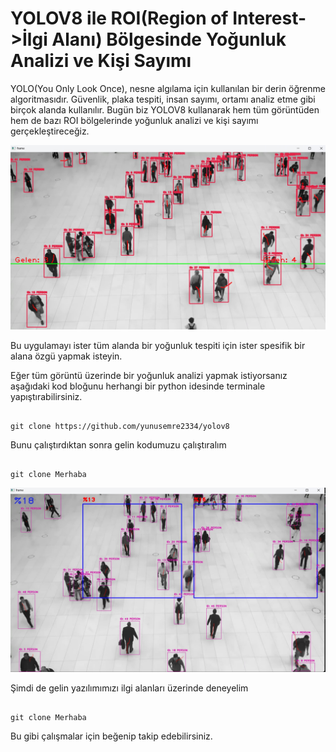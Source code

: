 # YOLOV8 ile ROI(Region of Interest->İlgi Alanı) Bölgesinde Yoğunluk Analizi ve Kişi Sayımı
YOLO(You Only Look Once), nesne algılama için kullanılan bir derin öğrenme algoritmasıdır. Güvenlik, plaka tespiti, insan sayımı, ortamı analiz etme gibi birçok alanda kullanılır. Bugün biz YOLOV8 kullanarak hem tüm görüntüden hem de bazı ROI bölgelerinde yoğunluk analizi ve kişi sayımı gerçekleştireceğiz.


<img src="./resimler/resim6.jpeg" alt="Yolov8 ile Yoğunluk Analizi" width="1280">

Bu uygulamayı ister tüm alanda bir yoğunluk tespiti için ister spesifik bir alana özgü yapmak isteyin. 

Eğer tüm görüntü üzerinde bir yoğunluk analizi yapmak istiyorsanız aşağıdaki kod bloğunu herhangi bir python idesinde terminale yapıştırabilirsiniz.

```shell

git clone https://github.com/yunusemre2334/yolov8

```

Bunu çalıştırdıktan sonra gelin kodumuzu çalıştıralım


```shell

git clone Merhaba

```

<img src="./resimler/resim2.jpeg" alt="Yolov8 ile Yoğunluk Analizi" width="1280">

Şimdi de gelin yazılımımızı ilgi alanları üzerinde deneyelim


```shell

git clone Merhaba

```


Bu gibi çalışmalar için beğenip takip edebilirsiniz.

